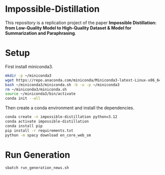 # Impossible-Distillation

This repository is a replication project of the paper **Impossible Distillation: from Low-Quality Model to High-Quality Dataset & Model for Summarization and Paraphrasing**.

# Setup

First install miniconda3.

```bash
mkdir -p ~/miniconda3
wget https://repo.anaconda.com/miniconda/Miniconda3-latest-Linux-x86_64.sh -O ~/miniconda3/miniconda.sh
bash ~/miniconda3/miniconda.sh -b -u -p ~/miniconda3
rm ~/miniconda3/miniconda.sh
source ~/miniconda3/bin/activate
conda init --all
```

Then create a conda environment and install the dependencies.

```bash
conda create -n impossible-distillation python=3.12
conda activate impossible-distillation
conda install pip
pip install -r requirements.txt
python -m spacy download en_core_web_sm
```

# Run Generation

```bash
sbatch run_generation_news.sh
```
